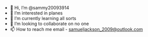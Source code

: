 - 👋 Hi, I’m @sammy20093914
- 👀 I’m interested in planes 
- 🌱 I’m currently learning all sorts 
- 💞️ I’m looking to collaborate on no one 
- 📫 How to reach me email - samueljackson_2009@outlook.com

<!---
sammy20093914/sammy20093914 is a ✨ special ✨ repository because its `README.md` (this file) appears on your GitHub profile.
You can click the Preview link to take a look at your changes.
--->
